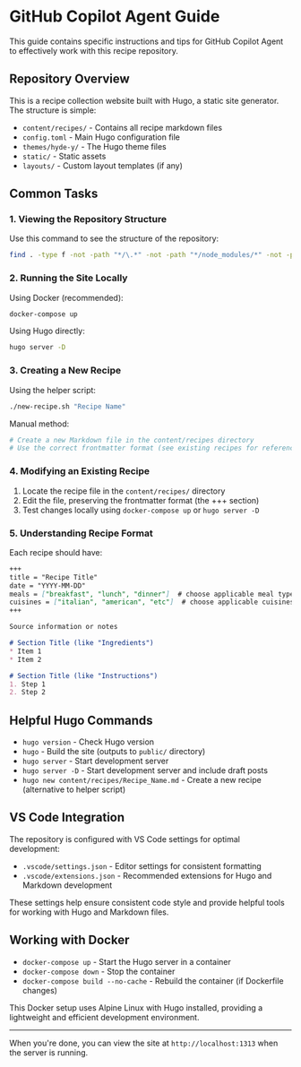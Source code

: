 # GitHub Copilot Agent Guide

This guide contains specific instructions and tips for GitHub Copilot Agent to effectively work with this recipe repository.

## Repository Overview

This is a recipe collection website built with Hugo, a static site generator. The structure is simple:

- `content/recipes/` - Contains all recipe markdown files
- `config.toml` - Main Hugo configuration file
- `themes/hyde-y/` - The Hugo theme files
- `static/` - Static assets
- `layouts/` - Custom layout templates (if any)

## Common Tasks

### 1. Viewing the Repository Structure

Use this command to see the structure of the repository:

```bash
find . -type f -not -path "*/\.*" -not -path "*/node_modules/*" -not -path "*/public/*" | sort
```

### 2. Running the Site Locally

Using Docker (recommended):
```bash
docker-compose up
```

Using Hugo directly:
```bash
hugo server -D
```

### 3. Creating a New Recipe

Using the helper script:
```bash
./new-recipe.sh "Recipe Name"
```

Manual method:
```bash
# Create a new Markdown file in the content/recipes directory
# Use the correct frontmatter format (see existing recipes for reference)
```

### 4. Modifying an Existing Recipe

1. Locate the recipe file in the `content/recipes/` directory
2. Edit the file, preserving the frontmatter format (the +++ section)
3. Test changes locally using `docker-compose up` or `hugo server -D`

### 5. Understanding Recipe Format

Each recipe should have:

```markdown
+++
title = "Recipe Title"
date = "YYYY-MM-DD"
meals = ["breakfast", "lunch", "dinner"]  # choose applicable meal types
cuisines = ["italian", "american", "etc"]  # choose applicable cuisines
+++

Source information or notes

# Section Title (like "Ingredients")
* Item 1
* Item 2

# Section Title (like "Instructions")
1. Step 1
2. Step 2
```

## Helpful Hugo Commands

- `hugo version` - Check Hugo version
- `hugo` - Build the site (outputs to `public/` directory)
- `hugo server` - Start development server
- `hugo server -D` - Start development server and include draft posts
- `hugo new content/recipes/Recipe_Name.md` - Create a new recipe (alternative to helper script)

## VS Code Integration

The repository is configured with VS Code settings for optimal development:

- `.vscode/settings.json` - Editor settings for consistent formatting
- `.vscode/extensions.json` - Recommended extensions for Hugo and Markdown development

These settings help ensure consistent code style and provide helpful tools for working with Hugo and Markdown files.

## Working with Docker

- `docker-compose up` - Start the Hugo server in a container
- `docker-compose down` - Stop the container
- `docker-compose build --no-cache` - Rebuild the container (if Dockerfile changes)

This Docker setup uses Alpine Linux with Hugo installed, providing a lightweight and efficient development environment.

---

When you're done, you can view the site at `http://localhost:1313` when the server is running.